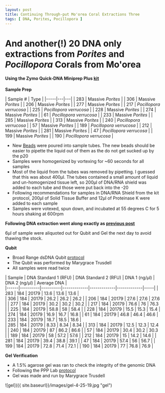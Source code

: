 ```yaml
---
layout: post
title: Continuing Through-put Mo'orea Coral Extractions Three
tags: [ DNA, Porites, Pocillopora ]
---
```


# And another(!) 20 DNA only extractions from _Porites_ and _Pocillopora_ Corals from Mo'orea

#### Using the Zymo Quick-DNA Miniprep Plus [kit](https://github.com/meschedl/MESPutnam_Open_Lab_Notebook/blob/master/company-protocols/_d4068_d4069_quick-dna_miniprep_plus_kit.pdf)

**Sample Prep**

| Sample # | Type |
|-----|---|---|
| 283 | Massive _Porites_ |
| 306 | Massive _Porites_ |
| 206 | Massive _Porites_ |
| 277 | Massive _Porites_ |
| 217 | _Pocillopora verrucosa_ |
| 225 | _Pocillopora verrucosa_ |
| 228 | Massive _Porites_ |
| 274 | Massive _Porites_ |
| 61 | _Pocillopora verrucosa_ |
| 233 | Massive _Porites_ |
| 285 | Massive _Porites_ |
| 313 | Massive _Porites_ |
| 240 | _Pocillopora verrucosa_ |
| 57 | Massive _Porites_ |
| 189 | _Pocillopora verrucosa_ |
| 212 | Massive _Porites_ |
| 281 | Massive _Porites_ |
| 47 | _Pocillopora verrucosa_ |
| 199 | Massive _Porites_ |
| 190 | _Pocillopora verrucosa_ |


- New [Beads](https://www.fishersci.com/shop/products/disruption-beads-0-5mm-yeast-1/50212143?searchHijack=true&searchTerm=50212143&searchType=RAPID&matchedCatNo=50212143) were poured into sample tubes. The new beads should be easier to pipette the liquid out of them as the do not get sucked up by the p20
- Samples were homogenized by vortexing for ~60 seconds for all samples
- Most of the liquid from the tubes was removed by pipetting. I guessed that this was about 400µl. The tubes contained a small amount of liquid and un-homogenized tissue left, so 200µl of DNA/RNA shield was added to each tube and those were put back into the -20
- Following recommendations for samples in DNA/RNA Shield from the kit protocol, 200µl of Solid Tissue Buffer and 12µl of Proteinase K were added to each sample
- Samples were votexed, spun down, and incubated at 55 degrees C for 5 hours shaking at 600rpm


**Following DNA extraction went along exactly as [previous post](https://meschedl.github.io/MESPutnam_Open_Lab_Notebook/8-Moorea-Coral-Extractions/)**

6µl of sample were aliquoted out for Qubit and Gel the next day to avoid thawing the stock.

**Qubit**

- Broad Range dsDNA Qubit [protocol](https://meschedl.github.io/MESPutnam_Open_Lab_Notebook/Qubit-Protocol/)
- The Qubit was performed by Marygrace Trusdell
- All samples were read twice

| Sample | DNA Standard 1 (RFU) | DNA Standard 2 (RFU) | DNA 1 (ng/µl) | DNA 2 (ng/µl) | Average DNA |  
|------|----------|----------|-------------|-------------|-------------|-----|
| 283 | 184 | 20179 | 13.6 | 13.6 | 13.6 |  
| 306 | 184 | 20179 | 26.2 | 26.2 | 26.2 |
| 206 | 184 | 20179 | 27.6 | 27.6 | 27.6 |
| 277 | 184 | 20179 | 30.2 | 30.2 | 30.2 |
| 217 | 184 | 20179 | 76.6 | 76 | 76.3 |
| 225 | 184 | 20179 | 58.8 | 58 | 58.4 |
| 228 | 184 | 20179 | 15.5 | 15.3 | 15.4 |
| 274 | 184 | 20179 | 16.9 | 16.7 | 16.8 |
| 61 | 184 | 20179 | 46.8 | 46.4 | 46.6 |
| 233 | 184 | 20179 | 18.7 | 18.5 | 18.6 |  
| 285 | 184 | 20179 | 8.33 | 8.34 | 8.34 |
| 313 | 184 | 20179 | 12.5 | 12.3 | 12.4 |
| 240 | 184 | 20179 | 87 | 86.2 | 86.6 |
| 57 | 184 | 20179 | 30.4 | 30.2 | 30.3 |
| 189 | 184 | 20179 | 58 | 57.2 | 57.6 |
| 212 | 184 | 20179 | 15 | 14.2 | 14.6 |
| 281 | 184 | 20179 | 39.4 | 38.8 | 39.1 |
| 47 | 184 | 20179 | 57.4 | 56 | 56.7 |
| 199 | 184 | 20179 | 72.8 | 71.4 | 72.1 |
| 190 | 184 | 20179 | 77 | 76.8 | 76.9 |



**Gel Verification**

- A 1.5% agarose gel was ran to check the integrity of the genomic DNA
- Following the PPP Lab [protocol](https://meschedl.github.io/MESPutnam_Open_Lab_Notebook/Gel-Protocol/)
- Gel was made and run by Marygrace Trusdell

![gel]({{ site.baseurl}}/images/gel-4-25-19.jpg "gel")
